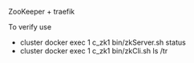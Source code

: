 ZooKeeper + traefik

To verify use 

- cluster docker exec 1 c_zk1 bin/zkServer.sh status
- cluster docker exec 1 c_zk1 bin/zkCli.sh ls /tr


